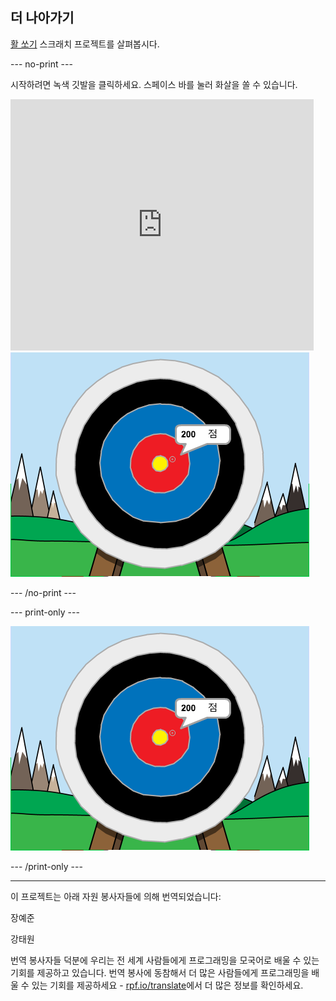 ## 더 나아가기

[활 쏘기](https://projects.raspberrypi.org/ko-KR/projects/archery) 스크래치 프로젝트를 살펴봅시다.

--- no-print ---

시작하려면 녹색 깃발을 클릭하세요. 스페이스 바를 눌러 화살을 쏠 수 있습니다.

<div class="scratch-preview">
  <iframe allowtransparency="true" width="485" height="402" src="https://scratch.mit.edu/projects/embed/382439028/?autostart=false" frameborder="0" scrolling="no"></iframe>
  <img src="images/archery-final.png">
</div>

--- /no-print ---

--- print-only ---

![완료된 프로젝트](images/archery-final.png)

--- /print-only ---


***
이 프로젝트는 아래 자원 봉사자들에 의해 번역되었습니다:

장예준

강태원

번역 봉사자들 덕분에 우리는 전 세계 사람들에게 프로그래밍을 모국어로 배울 수 있는 기회를 제공하고 있습니다. 번역 봉사에 동참해서 더 많은 사람들에게 프로그래밍을 배울 수 있는 기회를 제공하세요 - [rpf.io/translate](https://rpf.io/translate)에서 더 많은 정보를 확인하세요.
